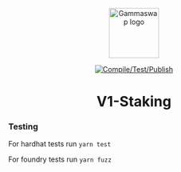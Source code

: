 <p align="center">
    <a href="https://gammaswap.com" target="_blank" rel="noopener noreferrer">
        <img width="100" src="https://app.gammaswap.com/logo.svg" alt="Gammaswap logo">
    </a>
</p>

<p align="center">
  <a href="https://github.com/gammaswap/v1-staking/actions/workflows/main.yml">
    <img src="https://github.com/gammaswap/v1-staking/actions/workflows/main.yml/badge.svg?branch=main" alt="Compile/Test/Publish">
  </a>
</p>

<h1 align="center">V1-Staking</h1>

### Testing

For hardhat tests run `yarn test`

For foundry tests run `yarn fuzz`